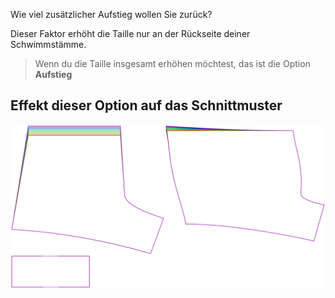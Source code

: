 Wie viel zusätzlicher Aufstieg wollen Sie zurück?

Dieser Faktor erhöht die Taille nur an der Rückseite deiner Schwimmstämme.

> Wenn du die Taille insgesamt erhöhen möchtest, das ist die Option **Aufstieg**

## Effekt dieser Option auf das Schnittmuster

![Dieses Bild zeigt den Effekt dieser Option, indem es mehrere Varianten überlagert, die einen anderen Wert für diese Option haben](shin_backrise_sample.svg "Effekt dieser Option auf das Schnittmuster")
